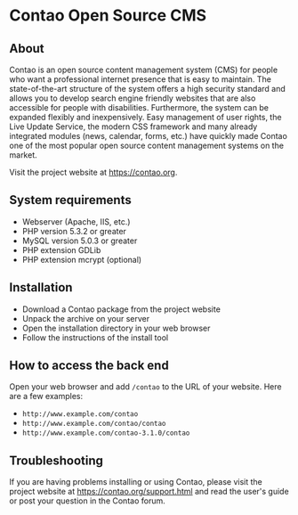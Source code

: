 Contao Open Source CMS
======================

About
-----

Contao is an open source content management system (CMS) for people who want a
professional internet presence that is easy to maintain. The state-of-the-art
structure of the system offers a high security standard and allows you to
develop search engine friendly websites that are also accessible for people with
disabilities. Furthermore, the system can be expanded flexibly and
inexpensively. Easy management of user rights, the Live Update Service, the
modern CSS framework and many already integrated modules (news, calendar, forms,
etc.) have quickly made Contao one of the most popular open source content
management systems on the market.

Visit the project website at https://contao.org.


System requirements
-------------------

 * Webserver (Apache, IIS, etc.)
 * PHP version 5.3.2 or greater
 * MySQL version 5.0.3 or greater
 * PHP extension GDLib
 * PHP extension mcrypt (optional)


Installation
------------

 * Download a Contao package from the project website
 * Unpack the archive on your server
 * Open the installation directory in your web browser
 * Follow the instructions of the install tool


How to access the back end
--------------------------

Open your web browser and add `/contao` to the URL of your website. Here are a
few examples:

 * `http://www.example.com/contao`
 * `http://www.example.com/contao/contao`
 * `http://www.example.com/contao-3.1.0/contao`


Troubleshooting
---------------

If you are having problems installing or using Contao, please visit the project
website at https://contao.org/support.html and read the user's guide or post
your question in the Contao forum.
